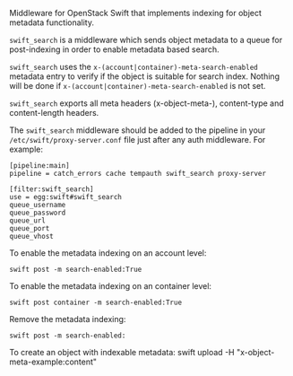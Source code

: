 Middleware for OpenStack Swift that implements indexing for object metadata functionality.

``swift_search`` is a middleware which sends object metadata to a queue for
post-indexing in order to enable metadata based search.

``swift_search`` uses the ``x-(account|container)-meta-search-enabled``
metadata entry to verify if the object is suitable for search index. Nothing
will be done if ``x-(account|container)-meta-search-enabled`` is not set.

``swift_search`` exports all meta headers (x-object-meta-), content-type and
content-length headers.

The ``swift_search`` middleware should be added to the pipeline in your
``/etc/swift/proxy-server.conf`` file just after any auth middleware.
For example:

    [pipeline:main]
    pipeline = catch_errors cache tempauth swift_search proxy-server

    [filter:swift_search]
    use = egg:swift#swift_search
    queue_username
    queue_password
    queue_url
    queue_port
    queue_vhost

To enable the metadata indexing on an account level:

    swift post -m search-enabled:True

To enable the metadata indexing on an container level:

    swift post container -m search-enabled:True

Remove the metadata indexing:

    swift post -m search-enabled:

To create an object with indexable metadata:
    swift upload <container> <file> -H "x-object-meta-example:content"